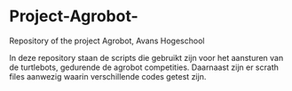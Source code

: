 # Project-Agrobot-
Repository of the project Agrobot, Avans Hogeschool

In deze repository staan de scripts die gebruikt zijn voor het aansturen van de turtlebots, gedurende de agrobot competities. Daarnaast zijn er scrath files aanwezig waarin verschillende codes getest zijn.
